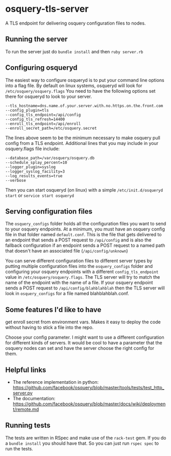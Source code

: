 # osquery-tls-server

A TLS endpoint for delivering osquery configuration files to nodes.

## Running the server

To run the server just do `bundle install` and then `ruby server.rb`

## Configuring osqueryd

The easiest way to configure osqueryd is to put your command line options
into a flag file. By default on linux systems, osqueryd will look for
`/etc/osquery/osquery.flags` You need to have the following options set there
for osqueryd to look to your server.

```
--tls_hostname=dns.name.of.your.server.with.no.https.on.the.front.com
--config_plugin=tls
--config_tls_endpoint=/api/config
--config_tls_refresh=14400
--enroll_tls_endpoint=/api/enroll
--enroll_secret_path=/etc/osquery.secret
```

The lines above seem to be the minimum necessary to make osquery pull config
from a TLS endpoint. Additional lines that you may include in your osquery.flags
file include:

```
--database_path=/var/osquery/osquery.db
--schedule_splay_percent=10
--logger_plugin=syslog
--logger_syslog_facility=3
--log_results_events=true
--verbose
```

Then you can start osqueryd (on linux) with a simple `/etc/init.d/osqueryd start`
or `service start osqueryd`

## Serving configuration files
The `osquery_configs` folder holds all the configuration files you want to send
to your osquery endpoints. At a minimum, you must have an osquery config file
in that folder named `default.conf`. This is the file that gets delivered to an
endpoint that sends a POST request to `/api/config` and is also the fallback
configuration if an endpoint sends a POST request to a named path that doesn't
have an associated file (`/api/config/unknown`)

You can serve different configuration files to different server types by putting
multiple configuration files into the `osquery_configs` folder and configuring your
osquery endpoints with a different `config_tls_endpoint` value in `/etc/osquery/osquery.flags`.
The TLS server will try to match the name of the endpoint with the name of a file.
If your osquery endpoint sends a POST request to `/api/config/blahblahblah` then the
TLS server will look in `osquery_configs` for a file named blahblahblah.conf.

## Some features I'd like to have
get enroll secret from environment vars. Makes it easy to deploy the code
without having to stick a file into the repo.

Choose your config parameter. I might want to use a different configuration
for different kinds of servers. It would be cool to have a parameter that the
osquery nodes can set and have the server choose the right config for them.

## Helpful links

* The reference implementation in python: https://github.com/facebook/osquery/blob/master/tools/tests/test_http_server.py
* The documentation: https://github.com/facebook/osquery/blob/master/docs/wiki/deployment/remote.md

## Running tests

The tests are written in RSpec and make use of the `rack-test` gem. If you do a
`bundle install` you should have that. So you can just run `rspec spec` to run
the tests.
